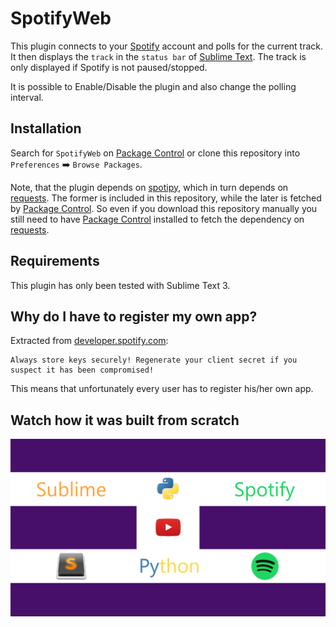# SpotifyWeb
This plugin connects to your [Spotify](https://www.spotify.com/) account and polls for the current track. It then displays the `track` in the `status bar` of [Sublime Text](https://www.sublimetext.com/). The track is only displayed if Spotify is not paused/stopped.

It is possible to Enable/Disable the plugin and also change the polling interval.

## Installation
Search for `SpotifyWeb` on [Package Control](https://packagecontrol.io/installation#st3) or clone this repository into `Preferences` :arrow_right:  `Browse Packages`.

Note, that the plugin depends on [spotipy](https://spotipy.readthedocs.io), which in turn depends on [requests](https://github.com/requests/requests). The former is included in this repository, while the later is fetched by [Package Control](https://packagecontrol.io/installation#st3). So even if you download this repository manually you still need to have [Package Control](https://packagecontrol.io/installation#st3) installed to fetch the dependency on [requests](https://github.com/requests/requests).

## Requirements
This plugin has only been tested with Sublime Text 3.

## Why do I have to register my own app?
Extracted from [developer.spotify.com](https://developer.spotify.com/my-applications/#!/applications):
```
Always store keys securely! Regenerate your client secret if you suspect it has been compromised!
```
This means that unfortunately every user has to register his/her own app.

## Watch how it was built from scratch
[![Watch on YouTube](resources/thumbnail_youtube.png)](https://youtu.be/1O-c-4mXqRc?list=PLJGDHERh23x_t5w5U3e_cWg5CLeCq8_7j "Watch on YouTube")
